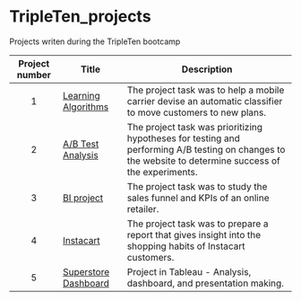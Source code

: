 # TripleTen_projects
Projects writen during the TripleTen bootcamp

| Project number | Title | Description |
| :-----------: | ----------- |----------- |
| 1 | [Learning Algorithms](Learning_Algorithms) | The project task was to help a mobile carrier devise an automatic classifier to move customers to new plans. |
| 2 | [A/B Test Analysis](https://github.com/DanPortnoy95/AB_Tests) | The project task was prioritizing hypotheses for testing and performing A/B testing on changes to the website to determine success of the experiments. |
| 3 | [BI project](https://github.com/DanPortnoy95/BI-analytics) | The project task was to study the sales funnel and KPIs of an online retailer. | 
| 4 | [Instacart](https://github.com/zarina-perez/TripleTen_projects/tree/main/02-EDA_project) | The project task was to prepare a report that gives insight into the shopping habits of Instacart customers. |
| 5 | [Superstore Dashboard](https://public.tableau.com/views/storytellingproject-DanielPortnoy/returnsstory?:language=en-US&:sid=&:redirect=auth&:display_count=n&:origin=viz_share_link) | Project in Tableau - Analysis, dashboard, and presentation making. |
